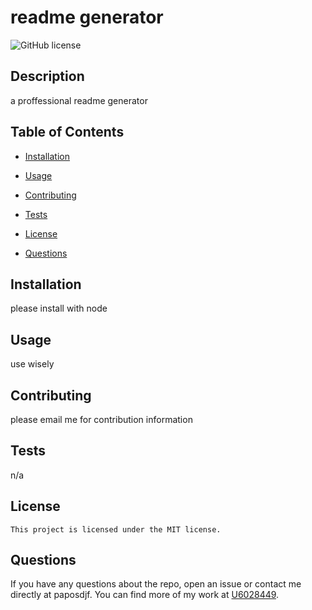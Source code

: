 
# readme generator
![GitHub license](https://img.shields.io/badge/license-MIT-blue.svg)

## Description

a proffessional readme generator

## Table of Contents

* [Installation](#installation)
* [Usage](#usage)
* [Contributing](#contributing)
* [Tests](#tests)

* [License](#license)

* [Questions](#questions)

## Installation

please install with node

## Usage

use wisely

## Contributing

please email me for contribution information

## Tests

n/a

## License
    
    This project is licensed under the MIT license.

## Questions

If you have any questions about the repo, open an issue or contact me directly at paposdjf. You can find more of my work at [U6028449](https://github.com/U6028449/).
  